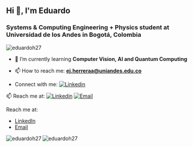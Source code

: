 ## Hi 👋, I'm Eduardo

<h3 align="left">Systems & Computing Engineering + Physics student at Universidad de los Andes in Bogotá, Colombia</h3>

<p align="left"> <img src="https://komarev.com/ghpvc/?username=eduardoh27&label=Profile%20views&color=0e75b6&style=flat" alt="eduardoh27" /> </p>

- 🌱 I’m currently learning **Computer Vision, AI and Quantum Computing**

- 📫 How to reach me:  **ej.herreraa@uniandes.edu.co**

- Connect with me: [![Linkedin](https://img.shields.io/badge/-LinkedIn-blue?style=flat&logo=Linkedin&logoColor=white)](https://www.linkedin.com/in/eduardo-herrera-alba/)

📫 Reach me at: [![Linkedin](https://img.shields.io/badge/-LinkedIn-blue?style=flat&logo=Linkedin&logoColor=white)](https://www.linkedin.com/in/eduardo-herrera-alba/)
[![Email](https://img.shields.io/badge/-Website-blue?style=flat&logo=firefox&logoColor=white)](ej.herreraa@uniandes.edu.co)

Reach me at: 
- [LinkedIn](https://www.linkedin.com/in/eduardo-herrera-alba/)
- [Email](mailto:e.j.herrera@uniandes.edu.co)


<p><img align="left" src="https://github-readme-stats.vercel.app/api/top-langs?username=eduardoh27&show_icons=true&locale=en&layout=compact" alt="eduardoh27" /></p>

<p><img align="center" src="https://github-readme-streak-stats.herokuapp.com/?user=eduardoh27&" alt="eduardoh27" /></p>

